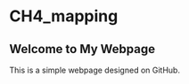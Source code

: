 # CH4_mapping
<!DOCTYPE html>
<html lang="en">
<head>
    <meta charset="UTF-8">
    <meta name="viewport" content="width=device-width, initial-scale=1.0">
</head>
<body>
    <h2>Welcome to My Webpage</h2>
    <p>This is a simple webpage designed on GitHub.</p>
</body>
</html>
